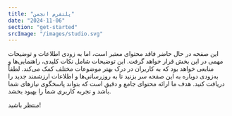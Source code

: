 ```yaml
---
title: "پلتفرم انجمن"
date: "2024-11-06"
section: "get-started"
srcImage: "/images/studio.svg"
---
```


این صفحه در حال حاضر فاقد محتوای معتبر است، اما به زودی اطلاعات و توضیحات مهمی در این بخش قرار خواهد گرفت. این توضیحات شامل نکات کلیدی، راهنمایی‌ها و منابعی خواهد بود که به کاربران در درک بهتر موضوعات مختلف کمک می‌کند. لطفاً به‌زودی دوباره به این صفحه سر بزنید تا به روزرسانی‌ها و اطلاعات ارزشمند جدید را دریافت کنید. هدف ما ارائه محتوای جامع و دقیق است که بتواند پاسخگوی نیازهای شما باشد و تجربه کاربری شما را بهبود بخشد.

منتظر باشید!
